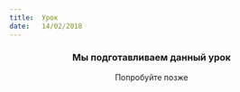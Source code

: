 ```yaml
---
title:  Урок
date:   14/02/2018
---
```


### <center>Мы подготавливаем данный урок</center>
<center>Попробуйте позже</center>